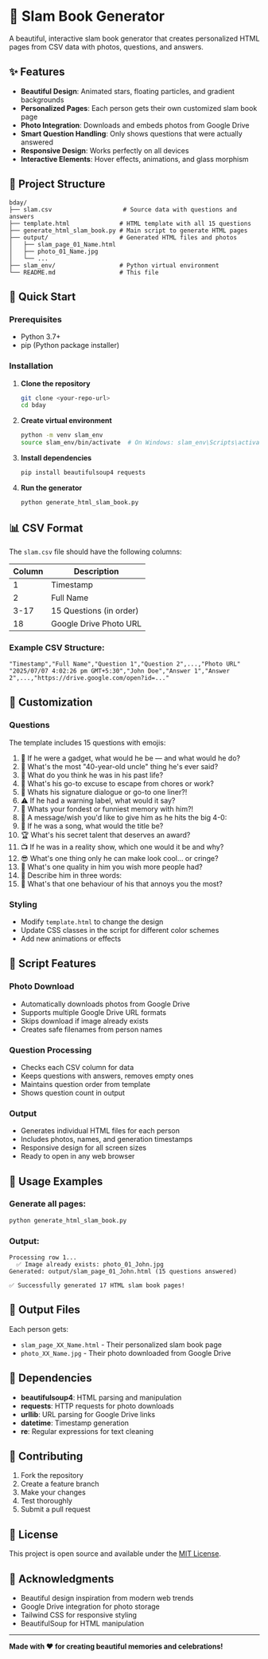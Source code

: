 # 🎉 Slam Book Generator

A beautiful, interactive slam book generator that creates personalized HTML pages from CSV data with photos, questions, and answers.

## ✨ Features

- **Beautiful Design**: Animated stars, floating particles, and gradient backgrounds
- **Personalized Pages**: Each person gets their own customized slam book page
- **Photo Integration**: Downloads and embeds photos from Google Drive
- **Smart Question Handling**: Only shows questions that were actually answered
- **Responsive Design**: Works perfectly on all devices
- **Interactive Elements**: Hover effects, animations, and glass morphism

## 📁 Project Structure

```
bday/
├── slam.csv                    # Source data with questions and answers
├── template.html              # HTML template with all 15 questions
├── generate_html_slam_book.py # Main script to generate HTML pages
├── output/                    # Generated HTML files and photos
│   ├── slam_page_01_Name.html
│   ├── photo_01_Name.jpg
│   └── ...
├── slam_env/                  # Python virtual environment
└── README.md                  # This file
```

## 🚀 Quick Start

### Prerequisites

- Python 3.7+
- pip (Python package installer)

### Installation

1. **Clone the repository**

   ```bash
   git clone <your-repo-url>
   cd bday
   ```

2. **Create virtual environment**

   ```bash
   python -m venv slam_env
   source slam_env/bin/activate  # On Windows: slam_env\Scripts\activate
   ```

3. **Install dependencies**

   ```bash
   pip install beautifulsoup4 requests
   ```

4. **Run the generator**
   ```bash
   python generate_html_slam_book.py
   ```

## 📊 CSV Format

The `slam.csv` file should have the following columns:

| Column | Description             |
| ------ | ----------------------- |
| 1      | Timestamp               |
| 2      | Full Name               |
| 3-17   | 15 Questions (in order) |
| 18     | Google Drive Photo URL  |

### Example CSV Structure:

```csv
"Timestamp","Full Name","Question 1","Question 2",...,"Photo URL"
"2025/07/07 4:02:26 pm GMT+5:30","John Doe","Answer 1","Answer 2",...,"https://drive.google.com/open?id=..."
```

## 🎨 Customization

### Questions

The template includes 15 questions with emojis:

1. 🔧 If he were a gadget, what would he be — and what would he do?
2. 👴 What's the most "40-year-old uncle" thing he's ever said?
3. 🔄 What do you think he was in his past life?
4. 🏃 What's his go-to excuse to escape from chores or work?
5. 💬 Whats his signature dialogue or go-to one liner?!
6. ⚠️ If he had a warning label, what would it say?
7. 💭 Whats your fondest or funniest memory with him?!
8. 🎂 A message/wish you'd like to give him as he hits the big 4-0:
9. 🎵 If he was a song, what would the title be?
10. 🏆 What's his secret talent that deserves an award?
11. 📺 If he was in a reality show, which one would it be and why?
12. 😎 What's one thing only he can make look cool… or cringe?
13. 💎 What's one quality in him you wish more people had?
14. 📝 Describe him in three words:
15. 😤 What's that one behaviour of his that annoys you the most?

### Styling

- Modify `template.html` to change the design
- Update CSS classes in the script for different color schemes
- Add new animations or effects

## 🔧 Script Features

### Photo Download

- Automatically downloads photos from Google Drive
- Supports multiple Google Drive URL formats
- Skips download if image already exists
- Creates safe filenames from person names

### Question Processing

- Checks each CSV column for data
- Keeps questions with answers, removes empty ones
- Maintains question order from template
- Shows question count in output

### Output

- Generates individual HTML files for each person
- Includes photos, names, and generation timestamps
- Responsive design for all screen sizes
- Ready to open in any web browser

## 📝 Usage Examples

### Generate all pages:

```bash
python generate_html_slam_book.py
```

### Output:

```
Processing row 1...
  ✅ Image already exists: photo_01_John.jpg
Generated: output/slam_page_01_John.html (15 questions answered)

✅ Successfully generated 17 HTML slam book pages!
```

## 🎯 Output Files

Each person gets:

- `slam_page_XX_Name.html` - Their personalized slam book page
- `photo_XX_Name.jpg` - Their photo downloaded from Google Drive

## 🔗 Dependencies

- **beautifulsoup4**: HTML parsing and manipulation
- **requests**: HTTP requests for photo downloads
- **urllib**: URL parsing for Google Drive links
- **datetime**: Timestamp generation
- **re**: Regular expressions for text cleaning

## 🤝 Contributing

1. Fork the repository
2. Create a feature branch
3. Make your changes
4. Test thoroughly
5. Submit a pull request

## 📄 License

This project is open source and available under the [MIT License](LICENSE).

## 🙏 Acknowledgments

- Beautiful design inspiration from modern web trends
- Google Drive integration for photo storage
- Tailwind CSS for responsive styling
- BeautifulSoup for HTML manipulation

---

**Made with ❤️ for creating beautiful memories and celebrations!**
